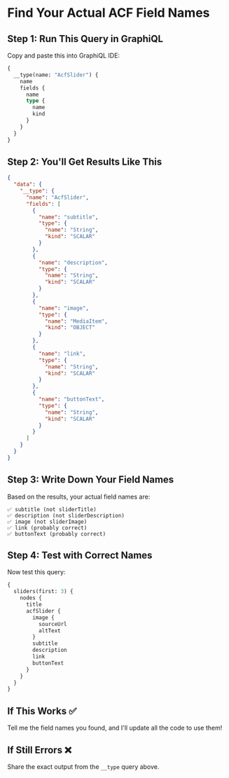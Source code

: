 # Find Your Actual ACF Field Names

## Step 1: Run This Query in GraphiQL

Copy and paste this into GraphiQL IDE:

```graphql
{
  __type(name: "AcfSlider") {
    name
    fields {
      name
      type {
        name
        kind
      }
    }
  }
}
```

## Step 2: You'll Get Results Like This

```json
{
  "data": {
    "__type": {
      "name": "AcfSlider",
      "fields": [
        {
          "name": "subtitle",
          "type": {
            "name": "String",
            "kind": "SCALAR"
          }
        },
        {
          "name": "description", 
          "type": {
            "name": "String",
            "kind": "SCALAR"
          }
        },
        {
          "name": "image",
          "type": {
            "name": "MediaItem",
            "kind": "OBJECT"
          }
        },
        {
          "name": "link",
          "type": {
            "name": "String",
            "kind": "SCALAR"
          }
        },
        {
          "name": "buttonText",
          "type": {
            "name": "String",
            "kind": "SCALAR"
          }
        }
      ]
    }
  }
}
```

## Step 3: Write Down Your Field Names

Based on the results, your actual field names are:

```
✅ subtitle (not sliderTitle)
✅ description (not sliderDescription)  
✅ image (not sliderImage)
✅ link (probably correct)
✅ buttonText (probably correct)
```

## Step 4: Test with Correct Names

Now test this query:

```graphql
{
  sliders(first: 3) {
    nodes {
      title
      acfSlider {
        image {
          sourceUrl
          altText
        }
        subtitle
        description
        link
        buttonText
      }
    }
  }
}
```

## If This Works ✅

Tell me the field names you found, and I'll update all the code to use them!

## If Still Errors ❌

Share the exact output from the `__type` query above.

